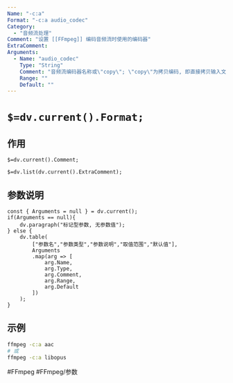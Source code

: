 ```yaml
---
Name: "-c:a"
Format: "-c:a audio_codec"
Category:
  - "音频流处理"
Comment: "设置 [[FFmpeg]] 编码音频流时使用的编码器"
ExtraComment:
Arguments:
  - Name: "audio_codec"
    Type: "String"
    Comment: "音频流编码器名称或\"copy\"; \"copy\"为拷贝编码, 即直接拷贝输入文件/流/源的音频编码, 不重新编码"
    Range: ""
    Default: ""
---
```


# `$=dv.current().Format;`

## 作用
`$=dv.current().Comment;`

`$=dv.list(dv.current().ExtraComment);`

## 参数说明
```dataviewjs
const { Arguments = null } = dv.current();
if(Arguments == null){
	dv.paragraph("标记型参数, 无参数值");
} else {
	dv.table(
		["参数名","参数类型","参数说明","取值范围","默认值"],
		Arguments
		.map(arg => [
			arg.Name,
			arg.Type,
			arg.Comment,
			arg.Range,
			arg.Default
		])
	);
}

```

## 示例
```bash
ffmpeg -c:a aac
# 或
ffmpeg -c:a libopus
```

#FFmpeg #FFmpeg/参数
